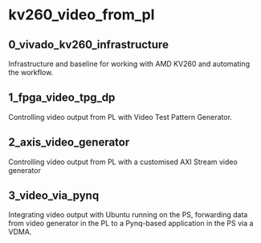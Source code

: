 # kv260_video_from_pl

## 0_vivado_kv260_infrastructure

Infrastructure and baseline for working with AMD KV260 and automating the workflow.

## 1_fpga_video_tpg_dp

Controlling video output from PL with Video Test Pattern Generator.

## 2_axis_video_generator

Controlling video output from PL with a customised AXI Stream video generator

## 3_video_via_pynq

Integrating video output with Ubuntu running on the PS, forwarding data from video generator in the PL to a Pynq-based application in the PS via a VDMA.
